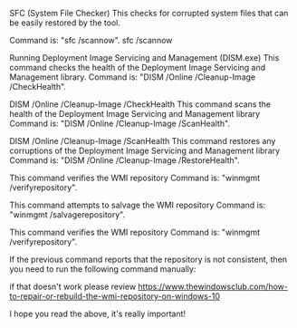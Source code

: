 SFC (System File Checker)
This checks for corrupted system files that can be easily restored by the tool.

Command is: "sfc /scannow".
sfc /scannow

Running Deployment Image Servicing and Management (DISM.exe)
This command checks the health of the Deployment Image Servicing and Management library.
Command is: "DISM /Online /Cleanup-Image /CheckHealth".

DISM /Online /Cleanup-Image /CheckHealth
This command scans the health of the Deployment Image Servicing and Management library
Command is: "DISM /Online /Cleanup-Image /ScanHealth".

DISM /Online /Cleanup-Image /ScanHealth
This command restores any corruptions of the Deployment Image Servicing and Management library
Command is: "DISM /Online /Cleanup-Image /RestoreHealth".

This command verifies the WMI repository
Command is: "winmgmt /verifyrepository".

This command attempts to salvage the WMI repository
Command is: "winmgmt /salvagerepository".

This command verifies the WMI repository
Command is: "winmgmt /verifyrepository".

If the previous command reports that the repository is not consistent,
then you need to run the following command manually:

if that doesn't work please review https://www.thewindowsclub.com/how-to-repair-or-rebuild-the-wmi-repository-on-windows-10

I hope you read the above, it's really important!